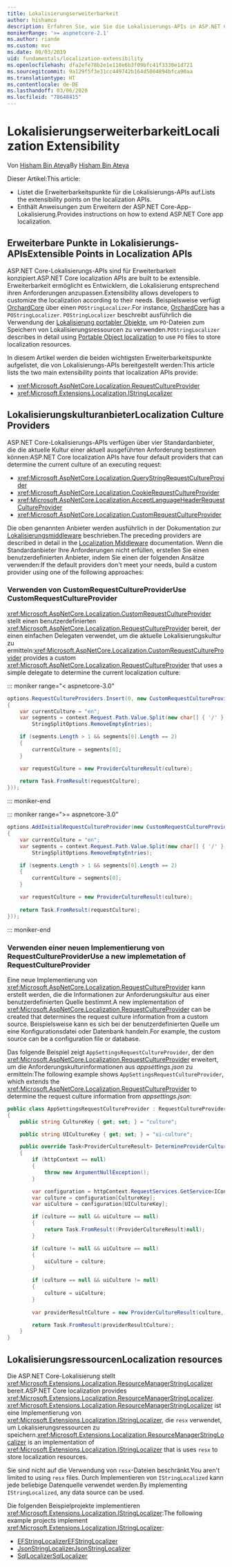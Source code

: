 ```yaml
---
title: Lokalisierungserweiterbarkeit
author: hishamco
description: Erfahren Sie, wie Sie die Lokalisierungs-APIs in ASP.NET Core-Apps erweitern.
monikerRange: '>= aspnetcore-2.1'
ms.author: riande
ms.custom: mvc
ms.date: 08/03/2019
uid: fundamentals/localization-extensibility
ms.openlocfilehash: dfa2efe78b2e1e118e6b3f09bfc41f3330e1d721
ms.sourcegitcommit: 9a129f5f3e31cc449742b164d5004894bfca90aa
ms.translationtype: HT
ms.contentlocale: de-DE
ms.lasthandoff: 03/06/2020
ms.locfileid: "78648415"
---
```

# <a name="localization-extensibility"></a><span data-ttu-id="eaecc-103">Lokalisierungserweiterbarkeit</span><span class="sxs-lookup"><span data-stu-id="eaecc-103">Localization Extensibility</span></span>

<span data-ttu-id="eaecc-104">Von [Hisham Bin Ateya](https://github.com/hishamco)</span><span class="sxs-lookup"><span data-stu-id="eaecc-104">By [Hisham Bin Ateya](https://github.com/hishamco)</span></span>

<span data-ttu-id="eaecc-105">Dieser Artikel:</span><span class="sxs-lookup"><span data-stu-id="eaecc-105">This article:</span></span>

* <span data-ttu-id="eaecc-106">Listet die Erweiterbarkeitspunkte für die Lokalisierungs-APIs auf.</span><span class="sxs-lookup"><span data-stu-id="eaecc-106">Lists the extensibility points on the localization APIs.</span></span>
* <span data-ttu-id="eaecc-107">Enthält Anweisungen zum Erweitern der ASP.NET Core-App-Lokalisierung.</span><span class="sxs-lookup"><span data-stu-id="eaecc-107">Provides instructions on how to extend ASP.NET Core app localization.</span></span>

## <a name="extensible-points-in-localization-apis"></a><span data-ttu-id="eaecc-108">Erweiterbare Punkte in Lokalisierungs-APIs</span><span class="sxs-lookup"><span data-stu-id="eaecc-108">Extensible Points in Localization APIs</span></span>

<span data-ttu-id="eaecc-109">ASP.NET Core-Lokalisierungs-APIs sind für Erweiterbarkeit konzipiert.</span><span class="sxs-lookup"><span data-stu-id="eaecc-109">ASP.NET Core localization APIs are built to be extensible.</span></span> <span data-ttu-id="eaecc-110">Erweiterbarkeit ermöglicht es Entwicklern, die Lokalisierung entsprechend ihren Anforderungen anzupassen.</span><span class="sxs-lookup"><span data-stu-id="eaecc-110">Extensibility allows developers to customize the localization according to their needs.</span></span> <span data-ttu-id="eaecc-111">Beispielsweise verfügt [OrchardCore](https://github.com/orchardCMS/OrchardCore/) über einen `POStringLocalizer`.</span><span class="sxs-lookup"><span data-stu-id="eaecc-111">For instance, [OrchardCore](https://github.com/orchardCMS/OrchardCore/) has a `POStringLocalizer`.</span></span> <span data-ttu-id="eaecc-112">`POStringLocalizer` beschreibt ausführlich die Verwendung der [Lokalisierung portabler Objekte](xref:fundamentals/portable-object-localization), um `PO`-Dateien zum Speichern von Lokalisierungsressourcen zu verwenden.</span><span class="sxs-lookup"><span data-stu-id="eaecc-112">`POStringLocalizer` describes in detail using [Portable Object localization](xref:fundamentals/portable-object-localization) to use `PO` files to store localization resources.</span></span>

<span data-ttu-id="eaecc-113">In diesem Artikel werden die beiden wichtigsten Erweiterbarkeitspunkte aufgelistet, die von Lokalisierungs-APIs bereitgestellt werden:</span><span class="sxs-lookup"><span data-stu-id="eaecc-113">This article lists the two main extensibility points that localization APIs provide:</span></span> 

* <xref:Microsoft.AspNetCore.Localization.RequestCultureProvider>
* <xref:Microsoft.Extensions.Localization.IStringLocalizer>

## <a name="localization-culture-providers"></a><span data-ttu-id="eaecc-114">Lokalisierungskulturanbieter</span><span class="sxs-lookup"><span data-stu-id="eaecc-114">Localization Culture Providers</span></span>

<span data-ttu-id="eaecc-115">ASP.NET Core-Lokalisierungs-APIs verfügen über vier Standardanbieter, die die aktuelle Kultur einer aktuell ausgeführten Anforderung bestimmen können:</span><span class="sxs-lookup"><span data-stu-id="eaecc-115">ASP.NET Core localization APIs have four default providers that can determine the current culture of an executing request:</span></span>

* <xref:Microsoft.AspNetCore.Localization.QueryStringRequestCultureProvider>
* <xref:Microsoft.AspNetCore.Localization.CookieRequestCultureProvider>
* <xref:Microsoft.AspNetCore.Localization.AcceptLanguageHeaderRequestCultureProvider>
* <xref:Microsoft.AspNetCore.Localization.CustomRequestCultureProvider>

<span data-ttu-id="eaecc-116">Die oben genannten Anbieter werden ausführlich in der Dokumentation zur [Lokalisierungsmiddleware](xref:fundamentals/localization) beschrieben.</span><span class="sxs-lookup"><span data-stu-id="eaecc-116">The preceding providers are described in detail in the [Localization Middleware](xref:fundamentals/localization) documentation.</span></span> <span data-ttu-id="eaecc-117">Wenn die Standardanbieter Ihre Anforderungen nicht erfüllen, erstellen Sie einen benutzerdefinierten Anbieter, indem Sie einen der folgenden Ansätze verwenden:</span><span class="sxs-lookup"><span data-stu-id="eaecc-117">If the default providers don't meet your needs, build a custom provider using one of the following approaches:</span></span>

### <a name="use-customrequestcultureprovider"></a><span data-ttu-id="eaecc-118">Verwenden von CustomRequestCultureProvider</span><span class="sxs-lookup"><span data-stu-id="eaecc-118">Use CustomRequestCultureProvider</span></span>

<span data-ttu-id="eaecc-119"><xref:Microsoft.AspNetCore.Localization.CustomRequestCultureProvider> stellt einen benutzerdefinierten <xref:Microsoft.AspNetCore.Localization.RequestCultureProvider> bereit, der einen einfachen Delegaten verwendet, um die aktuelle Lokalisierungskultur zu ermitteln:</span><span class="sxs-lookup"><span data-stu-id="eaecc-119"><xref:Microsoft.AspNetCore.Localization.CustomRequestCultureProvider> provides a custom <xref:Microsoft.AspNetCore.Localization.RequestCultureProvider> that uses a simple delegate to determine the current localization culture:</span></span>

::: moniker range="< aspnetcore-3.0"
```csharp
options.RequestCultureProviders.Insert(0, new CustomRequestCultureProvider(async context =>
{
    var currentCulture = "en";
    var segments = context.Request.Path.Value.Split(new char[] { '/' }, 
        StringSplitOptions.RemoveEmptyEntries);

    if (segments.Length > 1 && segments[0].Length == 2)
    {
        currentCulture = segments[0];
    }

    var requestCulture = new ProviderCultureResult(culture);
    
    return Task.FromResult(requestCulture);
}));
```

::: moniker-end

::: moniker range=">= aspnetcore-3.0"
```csharp
options.AddInitialRequestCultureProvider(new CustomRequestCultureProvider(async context =>
{
    var currentCulture = "en";
    var segments = context.Request.Path.Value.Split(new char[] { '/' }, 
        StringSplitOptions.RemoveEmptyEntries);

    if (segments.Length > 1 && segments[0].Length == 2)
    {
        currentCulture = segments[0];
    }

    var requestCulture = new ProviderCultureResult(culture);
    
    return Task.FromResult(requestCulture);
}));
```

::: moniker-end

### <a name="use-a-new-implemetation-of-requestcultureprovider"></a><span data-ttu-id="eaecc-120">Verwenden einer neuen Implementierung von RequestCultureProvider</span><span class="sxs-lookup"><span data-stu-id="eaecc-120">Use a new implemetation of RequestCultureProvider</span></span>

<span data-ttu-id="eaecc-121">Eine neue Implementierung von <xref:Microsoft.AspNetCore.Localization.RequestCultureProvider> kann erstellt werden, die die Informationen zur Anforderungskultur aus einer benutzerdefinierten Quelle bestimmt.</span><span class="sxs-lookup"><span data-stu-id="eaecc-121">A new implementation of <xref:Microsoft.AspNetCore.Localization.RequestCultureProvider> can be created that determines the request culture information from a custom source.</span></span> <span data-ttu-id="eaecc-122">Beispielsweise kann es sich bei der benutzerdefinierten Quelle um eine Konfigurationsdatei oder Datenbank handeln.</span><span class="sxs-lookup"><span data-stu-id="eaecc-122">For example, the custom source can be a configuration file or database.</span></span>

<span data-ttu-id="eaecc-123">Das folgende Beispiel zeigt `AppSettingsRequestCultureProvider`, der den <xref:Microsoft.AspNetCore.Localization.RequestCultureProvider> erweitert, um die Anforderungskulturinformationen aus *appsettings.json* zu ermitteln:</span><span class="sxs-lookup"><span data-stu-id="eaecc-123">The following example shows `AppSettingsRequestCultureProvider`, which extends the <xref:Microsoft.AspNetCore.Localization.RequestCultureProvider> to determine the request culture information from *appsettings.json*:</span></span>

```csharp
public class AppSettingsRequestCultureProvider : RequestCultureProvider
{
    public string CultureKey { get; set; } = "culture";

    public string UICultureKey { get; set; } = "ui-culture";

    public override Task<ProviderCultureResult> DetermineProviderCultureResult(HttpContext httpContext)
    {
        if (httpContext == null)
        {
            throw new ArgumentNullException();
        }

        var configuration = httpContext.RequestServices.GetService<IConfigurationRoot>();
        var culture = configuration[CultureKey];
        var uiCulture = configuration[UICultureKey];

        if (culture == null && uiCulture == null)
        {
            return Task.FromResult((ProviderCultureResult)null);
        }

        if (culture != null && uiCulture == null)
        {
            uiCulture = culture;
        }

        if (culture == null && uiCulture != null)
        {
            culture = uiCulture;
        }
        
        var providerResultCulture = new ProviderCultureResult(culture, uiCulture);

        return Task.FromResult(providerResultCulture);
    }
}
```

## <a name="localization-resources"></a><span data-ttu-id="eaecc-124">Lokalisierungsressourcen</span><span class="sxs-lookup"><span data-stu-id="eaecc-124">Localization resources</span></span>

<span data-ttu-id="eaecc-125">Die ASP.NET Core-Lokalisierung stellt <xref:Microsoft.Extensions.Localization.ResourceManagerStringLocalizer> bereit.</span><span class="sxs-lookup"><span data-stu-id="eaecc-125">ASP.NET Core localization provides <xref:Microsoft.Extensions.Localization.ResourceManagerStringLocalizer>.</span></span> <span data-ttu-id="eaecc-126"><xref:Microsoft.Extensions.Localization.ResourceManagerStringLocalizer> ist eine Implementierung von <xref:Microsoft.Extensions.Localization.IStringLocalizer>, die `resx` verwendet, um Lokalisierungsressourcen zu speichern.</span><span class="sxs-lookup"><span data-stu-id="eaecc-126"><xref:Microsoft.Extensions.Localization.ResourceManagerStringLocalizer> is an implementation of <xref:Microsoft.Extensions.Localization.IStringLocalizer> that is uses `resx` to store localization resources.</span></span>

<span data-ttu-id="eaecc-127">Sie sind nicht auf die Verwendung von `resx`-Dateien beschränkt.</span><span class="sxs-lookup"><span data-stu-id="eaecc-127">You aren't limited to using `resx` files.</span></span> <span data-ttu-id="eaecc-128">Durch Implementieren von `IStringLocalized` kann jede beliebige Datenquelle verwendet werden.</span><span class="sxs-lookup"><span data-stu-id="eaecc-128">By implementing `IStringLocalized`, any data source can be used.</span></span>

<span data-ttu-id="eaecc-129">Die folgenden Beispielprojekte implementieren <xref:Microsoft.Extensions.Localization.IStringLocalizer>:</span><span class="sxs-lookup"><span data-stu-id="eaecc-129">The following example projects implement <xref:Microsoft.Extensions.Localization.IStringLocalizer>:</span></span> 

* [<span data-ttu-id="eaecc-130">EFStringLocalizer</span><span class="sxs-lookup"><span data-stu-id="eaecc-130">EFStringLocalizer</span></span>](https://github.com/aspnet/Entropy/tree/master/samples/Localization.EntityFramework)
* [<span data-ttu-id="eaecc-131">JsonStringLocalizer</span><span class="sxs-lookup"><span data-stu-id="eaecc-131">JsonStringLocalizer</span></span>](https://github.com/hishamco/My.Extensions.Localization.Json)
* [<span data-ttu-id="eaecc-132">SqlLocalizer</span><span class="sxs-lookup"><span data-stu-id="eaecc-132">SqlLocalizer</span></span>](https://github.com/damienbod/AspNetCoreLocalization)
